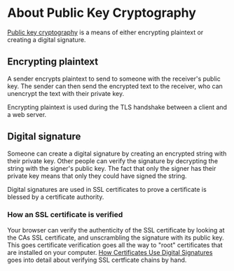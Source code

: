 # About Public Key Cryptography

[Public key cryptography](https://en.wikipedia.org/wiki/Public-key_cryptography)
is a means of either encrypting plaintext or creating a digital signature.

## Encrypting plaintext

A sender encrypts plaintext to send to someone with the receiver's public key.
The sender can then send the encrypted text to the receiver, who can unencrypt
the text with their private key.

Encrypting plaintext is used during the TLS handshake between a client and a
web server.

## Digital signature

Someone can create a digital signature by creating an encrypted string with
their private key. Other people can verify the signature by decrypting the string
with the signer's public key. The fact that only the signer has their private key
means that only they could have signed the string.

Digital signatures are used in SSL certificates to prove a certificate is blessed
by a certificate authority.

### How an SSL certificate is verified

Your browser can verify the authenticity of the SSL certificate by looking at the CAs SSL certificate,
and unscrambling the signature with its public key. This goes certificate verification
goes all the way to "root" certificates that are installed on your computer.
[How Certificates Use Digital Signatures](http://commandlinefanatic.com/cgi-bin/showarticle.cgi?article=art012)
goes into detail about verifying SSL certficate chains by hand.
